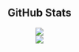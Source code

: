 ## <div align="center">GitHub Stats</div>

<div align="center">
  <img src="https://github-readme-stats-irunil6s-projects.vercel.app/api/top-langs/?username=irunil6&layout=donut&hide=html&theme=transparent&text_color=7a7a7a" />
</div>

<div align="center">
  <img src="https://github-readme-stats-irunil6s-projects.vercel.app/api?username=irunil6&theme=transparent&show_icons=true&count_privete=true&include_all_commits=true&text_color=7a7a7a"/>
</div>

<!--
**IruNil6/IruNil6** is a ✨ _special_ ✨ repository because its `README.md` (this file) appears on your GitHub profile.

Here are some ideas to get you started:

- 🔭 I’m currently working on ...
- 🌱 I’m currently learning ...
- 👯 I’m looking to collaborate on ...
- 🤔 I’m looking for help with ...
- 💬 Ask me about ...
- 📫 How to reach me: ...
- 😄 Pronouns: ...
- ⚡ Fun fact: ...
-->
